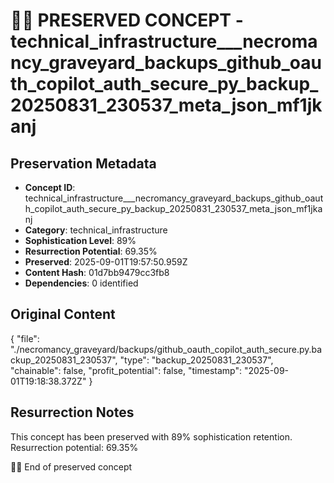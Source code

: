 # 🏴‍☠️ PRESERVED CONCEPT - technical_infrastructure___necromancy_graveyard_backups_github_oauth_copilot_auth_secure_py_backup_20250831_230537_meta_json_mf1jkanj

## Preservation Metadata
- **Concept ID**: technical_infrastructure___necromancy_graveyard_backups_github_oauth_copilot_auth_secure_py_backup_20250831_230537_meta_json_mf1jkanj
- **Category**: technical_infrastructure
- **Sophistication Level**: 89%
- **Resurrection Potential**: 69.35%
- **Preserved**: 2025-09-01T19:57:50.959Z
- **Content Hash**: 01d7bb9479cc3fb8
- **Dependencies**: 0 identified

## Original Content

{
  "file": "./necromancy_graveyard/backups/github_oauth_copilot_auth_secure.py.backup_20250831_230537",
  "type": "backup_20250831_230537",
  "chainable": false,
  "profit_potential": false,
  "timestamp": "2025-09-01T19:18:38.372Z"
}

## Resurrection Notes
This concept has been preserved with 89% sophistication retention.
Resurrection potential: 69.35%

🏴‍☠️ End of preserved concept